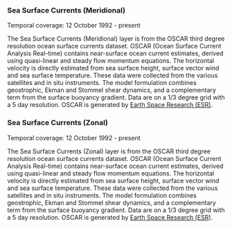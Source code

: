 ### Sea Surface Currents (Meridional)
Temporal coverage: 12 October 1992 - present

The Sea Surface Currents (Meridional) layer is from the OSCAR third degree resolution ocean surface currents dataset. OSCAR (Ocean Surface Current Analysis Real-time) contains near-surface ocean current estimates, derived using quasi-linear and steady flow momentum equations. The horizontal velocity is directly estimated from sea surface height, surface vector wind and sea surface temperature. These data were collected from the various satellites and in situ instruments. The model formulation combines geostrophic, Ekman and Stommel shear dynamics, and a complementary term from the surface buoyancy gradient.  Data are on a 1/3 degree grid with a 5 day resolution.  OSCAR is generated by [Earth Space Research (ESR)](https://www.esr.org/research/oscar/). 

### Sea Surface Currents (Zonal)
Temporal coverage: 12 October 1992 - present

The Sea Surface Currents (Zonal) layer is from the OSCAR third degree resolution ocean surface currents dataset. OSCAR (Ocean Surface Current Analysis Real-time) contains near-surface ocean current estimates, derived using quasi-linear and steady flow momentum equations. The horizontal velocity is directly estimated from sea surface height, surface vector wind and sea surface temperature. These data were collected from the various satellites and in situ instruments. The model formulation combines geostrophic, Ekman and Stommel shear dynamics, and a complementary term from the surface buoyancy gradient.  Data are on a 1/3 degree grid with a 5 day resolution.  OSCAR is generated by [Earth Space Research (ESR)](https://www.esr.org/research/oscar/). 
